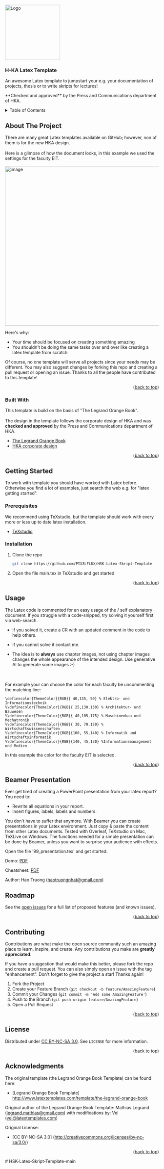 <div id="top"></div>

<!-- PROJECT LOGO -->
<br />
<div>
    <img src="https://www.h-ka.de/typo3conf/ext/in2template/Resources/Public/Images/Icons/Favicons/favicon-256x256.png" alt="Logo" width="180" height="180">

  <h3>H-KA Latex Template</h3>

  <p> An awesome Latex template to jumpstart your e.g. your documentation of projects, thesis or to write skripts for lectures!</p>
  <p> **Checked and approved** by the Press and Communications department of HKA. </p>
</div>

<!-- TABLE OF CONTENTS -->
<details>
  <summary>Table of Contents</summary>
  <ol>
    <li>
      <a href="#about-the-project">About The Project</a>
      <ul>
        <li><a href="#built-with">Built With</a></li>
      </ul>
    </li>
    <li>
      <a href="#getting-started">Getting Started</a>
      <ul>
        <li><a href="#prerequisites">Prerequisites</a></li>
        <li><a href="#installation">Installation</a></li>
      </ul>
    </li>
    <li><a href="#usage">Usage</a></li>
    <li><a href="#roadmap">Roadmap</a></li>
    <li><a href="#contributing">Contributing</a></li>
    <li><a href="#license">License</a></li>
    <li><a href="#acknowledgments">Acknowledgments</a></li>
  </ol>
</details>

<!-- ABOUT THE PROJECT -->
## About The Project
There are many great Latex templates available on GitHub; however, non of them is for the new HKA design.
<br><br>
Here is a glimpse of how the document looks, in this example we used the settings for the faculty EIT.
<br><br>
<img width="520" alt="image" src="https://user-images.githubusercontent.com/77672871/157422921-a29f082f-594a-4726-be3e-92e841be6822.png">

Here's why:
* Your time should be focused on creating something amazing
* You shouldn't be doing the same tasks over and over like creating a latex template from scratch

Of course, no one template will serve all projects since your needs may be different. 
You may also suggest changes by forking this repo and creating a pull request or opening an issue. 
Thanks to all the people have contributed to this template!

<p align="right">(<a href="#top">back to top</a>)</p>

### Built With

This template is build on the basis of "The Legrand Orange Book".
<br>
<br>
The design in the template follows the corporate design of HKA and was **checked and approved** by the Press and Communications department of HKA.

* [The Legrand Orange Book](http://www.latextemplates.com/template/the-legrand-orange-book)
* [HKA corporate design](https://www.h-ka.de/en/die-hochschule-karlsruhe/aktuelles/news/2021/new-corporate-design-of-hka)

<p align="right">(<a href="#top">back to top</a>)</p>


<!-- GETTING STARTED -->
## Getting Started

To work with template you should have worked with Latex before. 
Otherwise you find a lot of examples, just search the web e.g. for "latex getting started".

### Prerequisites

We recommend using TeXstudio, but the template should work with every more or less up to date latex installation.
* [TeXstudio](http://texstudio.sourceforge.net)

### Installation

1. Clone the repo
   ```sh
   git clone https://github.com/PIX3LFLUX/HSK-Latex-Skript-Template
   ```
2. Open the file main.tex in TeXstudio and get started 

<p align="right">(<a href="#top">back to top</a>)</p>


<!-- USAGE EXAMPLES -->
## Usage

The Latex code is commented for an easy usage of the / self explanatory document.
If you struggle with a code-snipped, try solving it yourself first via web-search.
* If you solved it, create a CR with an updated comment in the code to help others.
* If you cannot solve it contact me.
  
* The idea is to **always** use chapter images, not using chapter images changes the whole appearance of the intended design. Use generative AI to generate some images :-)

<br><br>
For example your can choose the color for each faculty be uncommenting the matching line:

```
\definecolor{ThemeColor}{RGB}{ 40,135, 50} % Elektro- und Informationstechnik
%\definecolor{ThemeColor}{RGB}{ 25,130,130} % Architektur- und Bauwesen
%\definecolor{ThemeColor}{RGB}{ 40,105,175} % Maschinenbau und Mechatronik
%\definecolor{ThemeColor}{RGB}{ 30, 70,150} % Wirtschaftswissenschaften
%\definecolor{ThemeColor}{RGB}{100, 55,140} % Informatik und Wirtschaftsinformatik
%\definecolor{ThemeColor}{RGB}{140, 45,130} %Informationsmanagement und Medien
```
In this example the color for the faculty EIT is selected.

<p align="right">(<a href="#top">back to top</a>)</p>

## Beamer Presentation

Ever get tired of creating a PowerPoint presentation from your latex report? You need to:
  - Rewrite all equations in your report.
  - Insert figures, labels, labels and numbers. 

You don't have to suffer that anymore. With Beamer you can create presentations in your Latex environment. Just copy & paste the content from other Latex documents. 
Tested with Overleaf, TeXstudio on Mac, TeXLive on Windows.
The functions needed for a simple presentation can be done by Beamer, unless you want to surprise your audience with effects. 

Open the file '99_presentation.tex' and get started.

Demo: [PDF](Demo/02_presentation.pdf)

Cheatsheet: [PDF](Demo/presentation_cheatsheet.pdf)

Author: Hao Truong (haotruongnhat@gmail.com)

<!-- ROADMAP -->
## Roadmap

See the [open issues](https://github.com/PIX3LFLUX/HSK-Latex-Skript-Template/issues) for a full list of proposed features (and known issues).

<p align="right">(<a href="#top">back to top</a>)</p>



<!-- CONTRIBUTING -->
## Contributing

Contributions are what make the open source community such an amazing place to learn, inspire, and create. 
Any contributions you make are **greatly appreciated**.

If you have a suggestion that would make this better, please fork the repo and create a pull request. 
You can also simply open an issue with the tag "enhancement".
Don't forget to give the project a star! Thanks again!

1. Fork the Project
2. Create your Feature Branch (`git checkout -b feature/AmazingFeature`)
3. Commit your Changes (`git commit -m 'Add some AmazingFeature'`)
4. Push to the Branch (`git push origin feature/AmazingFeature`)
5. Open a Pull Request

<p align="right">(<a href="#top">back to top</a>)</p>

<!-- LICENSE -->
## License

Distributed under [CC BY-NC-SA 3.0](http://creativecommons.org/licenses/by-nc-sa/3.0/). 
See `LICENSE` for more information.

<p align="right">(<a href="#top">back to top</a>)</p>


<!-- ACKNOWLEDGMENTS -->
## Acknowledgments

The original template (the Legrand Orange Book Template) can be found here:

* [Legrand Orange Book Template] http://www.latextemplates.com/template/the-legrand-orange-book

Original author of the Legrand Orange Book Template:
Mathias Legrand (legrand.mathias@gmail.com) with modifications by: Vel (vel@latextemplates.com)

Original License:
* [CC BY-NC-SA 3.0] (http://creativecommons.org/licenses/by-nc-sa/3.0/)

<p align="right">(<a href="#top">back to top</a>)</p>
#   H S K - L a t e x - S k r i p t - T e m p l a t e - m a i n  
 